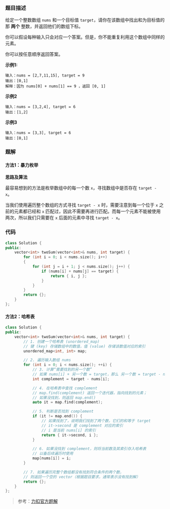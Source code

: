 ### 题目描述

给定一个整数数组 `nums` 和一个目标值 `target`，请你在该数组中找出和为目标值的那 **两个** 整数，并返回他们的数组下标。

你可以假设每种输入只会对应一个答案。但是，你不能重复利用这个数组中同样的元素。

你可以按任意顺序返回答案。

**示例1:**

```
输入：nums = [2,7,11,15], target = 9
输出：[0,1]
解释：因为 nums[0] + nums[1] == 9 ，返回 [0, 1] 
```

**示例2**

```
输入：nums = [3,2,4], target = 6
输出：[1,2]
```

**示例3**

```
输入：nums = [3,3], target = 6
输出：[0,1]
```

### 题解

#### 方法1：暴力枚举

**思路及算法**

最容易想到的方法是枚举数组中的每一个数 `x`，寻找数组中是否存在 `target - x`。

当我们使用遍历整个数组的方式寻找 `target - x` 时，需要注意到每一个位于 `x` 之前的元素都已经和 `x` 匹配过，因此不需要再进行匹配。而每一个元素不能被使用两次，所以我们只需要在 `x` 后面的元素中寻找 `target - x`。

### 代码

```c++
class Solution {
public:
    vector<int> twoSum(vector<int>& nums, int target) {
		for (int i = 0; i < nums.size(); i++)
		{
			for (int j = i + 1; j < nums.size(); j++) {
				if (nums[i] + nums[j] == target) {
					return { i, j };
				}
			}
		}
		return {};
    }
};
```

#### 方法2：哈希表

```c++
class Solution {
public:
    vector<int> twoSum(vector<int>& nums, int target) {
        // 1. 创建一个哈希表 (unordered_map)
        // 键 (key) 存储数组中的数值，值 (value) 存储该数值对应的索引
        unordered_map<int, int> map; 

        // 2. 遍历输入数组 nums
        for (int i = 0; i < nums.size(); ++i) {
            // 3. 计算“需要找到的另一个数”
            // 如果 nums[i] + 另一个数 = target，那么 另一个数 = target - nums[i]
            int complement = target - nums[i];

            // 4. 在哈希表中查找 complement
            // map.find(complement) 返回一个迭代器，指向找到的元素；
            // 如果没找到，则返回 map.end()
            auto it = map.find(complement); 

            // 5. 判断是否找到 complement
            if (it != map.end()) {
                // 如果找到了，说明我们找到了两个数，它们的和等于 target
                // it->second 是 complement 对应的索引
                // i 是当前 nums[i] 的索引
                return { it->second, i }; 
            }

            // 6. 如果没找到 complement，则将当前数及其索引存入哈希表
            // 以备后续遍历时使用
            map[nums[i]] = i; 
        }

        // 7. 如果遍历完整个数组都没有找到符合条件的两个数，
        // 则返回一个空的 vector（根据题目要求，通常表示没有找到解）
        return {}; 
    }
};
```

> 参考：[力扣官方题解](https://leetcode.cn/problems/two-sum/solutions/434597/liang-shu-zhi-he-by-leetcode-solution/)